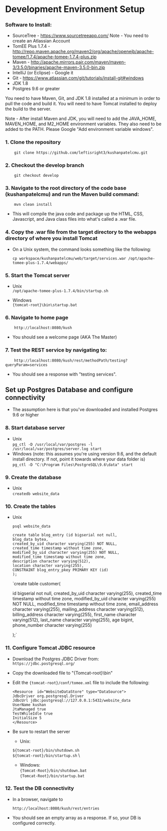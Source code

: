 # Development Environment Setup


### Software to Install:
* SourceTree - https://www.sourcetreeapp.com/ Note - You need to create an Atlassian Account
* TomEE Plus 1.7.4 - http://repo.maven.apache.org/maven2/org/apache/openejb/apache-tomee/1.7.4/apache-tomee-1.7.4-plus.zip
* Maven - http://apache.mirrors.pair.com/maven/maven-3/3.5.0/binaries/apache-maven-3.5.0-bin.zip
* IntelliJ (or Eclipse) - Google it
* Git - https://www.atlassian.com/git/tutorials/install-git#windows
* JDK 1.8
* Postgres 9.6 or greater

You need to have Maven, Git, and JDK 1.8 installed at a minimum in order to pull the code and build it.
You will need to have Tomcat installed to deploy the build to the server.

Note - After install Maven and JDK, you will need to add the JAVA_HOME, MAVEN_HOME, and M2_HOME environment variables. They also need to be added to the PATH. Please Google "Add environment variable windows". 

### 1. Clone the repository

        git clone https://github.com/leftisright3/kushanpatelcmu.git

### 2. Checkout the develop branch

        git checkout develop

### 3. Navigate to the root directory of the code base (kushanpatelcmu) and run the Maven build command:

        mvn clean install

* This will compile the java code and package up the HTML, CSS, Javascript, and Java class files into what's called a .war file.
 
### 4. Copy the .war file from the target directory to the webapps directory of where you install Tomcat

* On a Unix system, the command looks something like the following:

    `cp workspace/kushanpatelcmu/web/target/services.war /opt/apache-tomee-plus-1.7.4/webapps/`

### 5. Start the Tomcat server

* Unix \
        `/opt/apache-tomee-plus-1.7.4/bin/startup.sh`

* Windows \
        `{tomcat-root}\bin\startup.bat`

### 6. Navigate to home page

        http://localhost:8080/kush

* You should see a welcome page (AKA The Master)

### 7. Test the REST service by navigating to:

        http://localhost:8080/kush/rest/methodPath/testing?queryParam=services

* You should see a response with "testing services".

## Set up Postgres Database and configure connectivity
* The assumption here is that you've downloaded and installed Postgres 9.6 or higher

### 8. Start database server

* Unix \
    `pg_ctl -D /usr/local/var/postgres -l /usr/local/var/postgres/server.log start`
* Windows (note: this assumes you're using version 9.6, and the default install directory. If not, point it towards where your data folder is) \
     `pg_ctl -D "C:\Program Files\PostgreSQL\9.6\data" start`

### 9. Create the database

* Unix \
    `createdb website_data`
    
### 10. Create the tables

* Unix 

    `psql website_data`
    
    `create table blog_entry (id bigserial not null,` \
       `blog_data bytea,` \
       `created_by_uid character varying(255) NOT NULL,` \
       `created_time timestamp without time zone,` \
       `modified_by_uid character varying(255) NOT NULL,` \
       `modified_time timestamp without time zone,` \
       `description character varying(512),` \
       `location character varying(255),` \
       `CONSTRAINT blog_entry_pkey PRIMARY KEY (id)` \
       `);`

    `create table customer(

     id bigserial not null,
     created_by_uid character varying(255),
     created_time timestamp without time zone,
     modified_by_uid character varying(255) NOT NULL,
     modified_time timestamp without time zone,
     email_address character varying(255),
     mailing_address character varying(512),
     billing_address character varying(255),
     first_name character varying(512),
     last_name character varying(255),
     age bigint,
     phone_number character varying(255)

     );`

### 11. Configure Tomcat JDBC resource


* Download the Postgres JDBC Driver from: \
 `https://jdbc.postgresql.org/` 
  
* Copy the downloaded file to "{Tomcat-root}\bin" 

* Edit the `{tomcat-root}/conf/tomee.xml` file to include the following:

    `<Resource  id="WebsiteDataStore" type="DataSource">` \
               `JdbcDriver org.postgresql.Driver` \
               `JdbcUrl jdbc:postgresql://127.0.0.1:5432/website_data` \
               `UserName kushan` \
               `JtaManaged true` \
               `TestWhileIdle true` \
               `InitialSize 5` \
    `</Resource>`
    
* Be sure to restart the server
    * Unix:

    `${tomcat-root}/bin/shutdown.sh` \
    `${tomcat-root}/bin/startup.sh` \
    
    * Windows: \
    `{Tomcat-Root}/bin/shutdown.bat` \
    `{Tomcat-Root}/bin/startup.bat`
       
### 12. Test the DB connectivity

* In a browser, navigate to 

    `http://localhost:8080/kush/rest/entries`

* You should see an empty array as a response. If so, your DB is configured correctly.